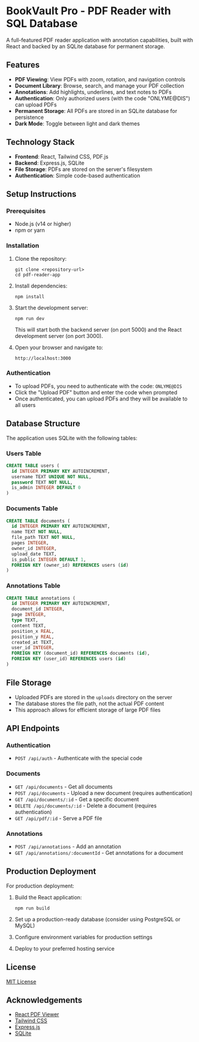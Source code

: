 # BookVault Pro - PDF Reader with SQL Database

A full-featured PDF reader application with annotation capabilities, built with React and backed by an SQLite database for permanent storage.

## Features

- **PDF Viewing**: View PDFs with zoom, rotation, and navigation controls
- **Document Library**: Browse, search, and manage your PDF collection
- **Annotations**: Add highlights, underlines, and text notes to PDFs
- **Authentication**: Only authorized users (with the code "ONLYME@DIS") can upload PDFs
- **Permanent Storage**: All PDFs are stored in an SQLite database for persistence
- **Dark Mode**: Toggle between light and dark themes

## Technology Stack

- **Frontend**: React, Tailwind CSS, PDF.js
- **Backend**: Express.js, SQLite
- **File Storage**: PDFs are stored on the server's filesystem
- **Authentication**: Simple code-based authentication

## Setup Instructions

### Prerequisites

- Node.js (v14 or higher)
- npm or yarn

### Installation

1. Clone the repository:
   ```
   git clone <repository-url>
   cd pdf-reader-app
   ```

2. Install dependencies:
   ```
   npm install
   ```

3. Start the development server:
   ```
   npm run dev
   ```

   This will start both the backend server (on port 5000) and the React development server (on port 3000).

4. Open your browser and navigate to:
   ```
   http://localhost:3000
   ```

### Authentication

- To upload PDFs, you need to authenticate with the code: `ONLYME@DIS`
- Click the "Upload PDF" button and enter the code when prompted
- Once authenticated, you can upload PDFs and they will be available to all users

## Database Structure

The application uses SQLite with the following tables:

### Users Table
```sql
CREATE TABLE users (
  id INTEGER PRIMARY KEY AUTOINCREMENT,
  username TEXT UNIQUE NOT NULL,
  password TEXT NOT NULL,
  is_admin INTEGER DEFAULT 0
)
```

### Documents Table
```sql
CREATE TABLE documents (
  id INTEGER PRIMARY KEY AUTOINCREMENT,
  name TEXT NOT NULL,
  file_path TEXT NOT NULL,
  pages INTEGER,
  owner_id INTEGER,
  upload_date TEXT,
  is_public INTEGER DEFAULT 1,
  FOREIGN KEY (owner_id) REFERENCES users (id)
)
```

### Annotations Table
```sql
CREATE TABLE annotations (
  id INTEGER PRIMARY KEY AUTOINCREMENT,
  document_id INTEGER,
  page INTEGER,
  type TEXT,
  content TEXT,
  position_x REAL,
  position_y REAL,
  created_at TEXT,
  user_id INTEGER,
  FOREIGN KEY (document_id) REFERENCES documents (id),
  FOREIGN KEY (user_id) REFERENCES users (id)
)
```

## File Storage

- Uploaded PDFs are stored in the `uploads` directory on the server
- The database stores the file path, not the actual PDF content
- This approach allows for efficient storage of large PDF files

## API Endpoints

### Authentication
- `POST /api/auth` - Authenticate with the special code

### Documents
- `GET /api/documents` - Get all documents
- `POST /api/documents` - Upload a new document (requires authentication)
- `GET /api/documents/:id` - Get a specific document
- `DELETE /api/documents/:id` - Delete a document (requires authentication)
- `GET /api/pdf/:id` - Serve a PDF file

### Annotations
- `POST /api/annotations` - Add an annotation
- `GET /api/annotations/:documentId` - Get annotations for a document

## Production Deployment

For production deployment:

1. Build the React application:
   ```
   npm run build
   ```

2. Set up a production-ready database (consider using PostgreSQL or MySQL)

3. Configure environment variables for production settings

4. Deploy to your preferred hosting service

## License

[MIT License](LICENSE)

## Acknowledgements

- [React PDF Viewer](https://react-pdf-viewer.dev/)
- [Tailwind CSS](https://tailwindcss.com/)
- [Express.js](https://expressjs.com/)
- [SQLite](https://www.sqlite.org/) 